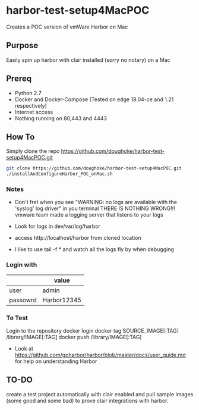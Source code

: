 # harbor-test-setup4MacPOC
Creates a POC version of vmWare Harbor on Mac

## Purpose
Easily spin up harbor with clair installed (sorry no notary) on a Mac

## Prereq
- Python 2.7
- Docker and Docker-Compose (Tested on edge 18.04-ce and 1.21 respectively)
- Internet access
- Nothing running on 80,443 and 4443

## How To
Simply clone the repo https://github.com/doughoke/harbor-test-setup4MacPOC.git

```sh
git clone https://github.com/doughoke/harbor-test-setup4MacPOC.git
./installAndConfigureHarbor_POC_onMac.sh
```

### Notes
- Don't fret when you see "WARNING: no logs are available with the 'syslog' log driver" in you terminal
THERE IS NOTHING WRONG!!! vmware team made a logging server that listens to your logs

- Look for logs in dev/var/log/harbor
- access http://localhost/harbor from cloned location
- I like to use tail -f * and watch all the logs fly by when debugging

### Login with

|  | value |
| ------ | ------ |
| user |  admin |
| passowrd  |  Harbor12345 |

### To Test
Login to the repository docker login <yourmachinename>
docker tag SOURCE_IMAGE[:TAG] <yourmachinename>/library/IMAGE[:TAG]
docker push <yourmachinename>/library/IMAGE[:TAG]

- Look at https://github.com/goharbor/harbor/blob/master/docs/user_guide.md for help on understanding Harbor

## TO-DO
create a test project automatically with clair enabled and pull sample images (some good and some bad) to prove clair integrations with harbor.